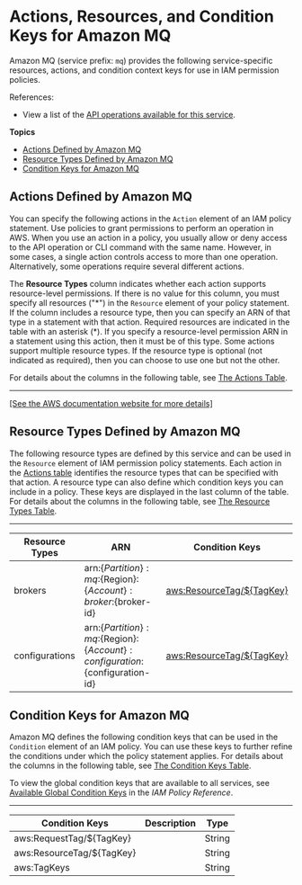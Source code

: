 # Actions, Resources, and Condition Keys for Amazon MQ<a name="list_amazonmq"></a>

Amazon MQ \(service prefix: `mq`\) provides the following service\-specific resources, actions, and condition context keys for use in IAM permission policies\.

References:
+ View a list of the [API operations available for this service](https://docs.aws.amazon.com//amazon-mq/latest/api-reference/)\.

**Topics**
+ [Actions Defined by Amazon MQ](#amazonmq-actions-as-permissions)
+ [Resource Types Defined by Amazon MQ](#amazonmq-resources-for-iam-policies)
+ [Condition Keys for Amazon MQ](#amazonmq-policy-keys)

## Actions Defined by Amazon MQ<a name="amazonmq-actions-as-permissions"></a>

You can specify the following actions in the `Action` element of an IAM policy statement\. Use policies to grant permissions to perform an operation in AWS\. When you use an action in a policy, you usually allow or deny access to the API operation or CLI command with the same name\. However, in some cases, a single action controls access to more than one operation\. Alternatively, some operations require several different actions\.

The **Resource Types** column indicates whether each action supports resource\-level permissions\. If there is no value for this column, you must specify all resources \("\*"\) in the `Resource` element of your policy statement\. If the column includes a resource type, then you can specify an ARN of that type in a statement with that action\. Required resources are indicated in the table with an asterisk \(\*\)\. If you specify a resource\-level permission ARN in a statement using this action, then it must be of this type\. Some actions support multiple resource types\. If the resource type is optional \(not indicated as required\), then you can choose to use one but not the other\.

For details about the columns in the following table, see [The Actions Table](reference_policies_actions-resources-contextkeys.md#actions_table)\.


****  
[\[See the AWS documentation website for more details\]](http://docs.aws.amazon.com/IAM/latest/UserGuide/list_amazonmq.html)

## Resource Types Defined by Amazon MQ<a name="amazonmq-resources-for-iam-policies"></a>

The following resource types are defined by this service and can be used in the `Resource` element of IAM permission policy statements\. Each action in the [Actions table](#amazonmq-actions-as-permissions) identifies the resource types that can be specified with that action\. A resource type can also define which condition keys you can include in a policy\. These keys are displayed in the last column of the table\. For details about the columns in the following table, see [The Resource Types Table](reference_policies_actions-resources-contextkeys.md#resources_table)\.


****  

| Resource Types | ARN | Condition Keys | 
| --- | --- | --- | 
|   brokers  |  arn:$\{Partition\}:mq:$\{Region\}:$\{Account\}:broker:$\{broker\-id\}  |   [ aws:ResourceTag/$\{TagKey\} ](#amazonmq-aws_ResourceTag___TagKey_)   | 
|   configurations  |  arn:$\{Partition\}:mq:$\{Region\}:$\{Account\}:configuration:$\{configuration\-id\}  |   [ aws:ResourceTag/$\{TagKey\} ](#amazonmq-aws_ResourceTag___TagKey_)   | 

## Condition Keys for Amazon MQ<a name="amazonmq-policy-keys"></a>

Amazon MQ defines the following condition keys that can be used in the `Condition` element of an IAM policy\. You can use these keys to further refine the conditions under which the policy statement applies\. For details about the columns in the following table, see [The Condition Keys Table](reference_policies_actions-resources-contextkeys.md#context_keys_table)\.

To view the global condition keys that are available to all services, see [Available Global Condition Keys](reference_policies_condition-keys.html#AvailableKeys) in the *IAM Policy Reference*\.


****  

| Condition Keys | Description | Type | 
| --- | --- | --- | 
|   aws:RequestTag/$\{TagKey\}  |  | String | 
|   aws:ResourceTag/$\{TagKey\}  |  | String | 
|   aws:TagKeys  |  | String | 